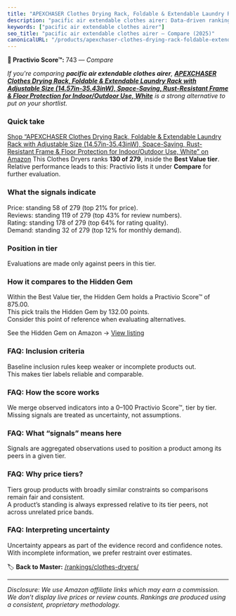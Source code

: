 ```yaml
---
title: "APEXCHASER Clothes Drying Rack, Foldable & Extendable Laundry Rack with Adjustable Size (14.57in-35.43inW), Space-Saving, Rust-Resistant Frame & Floor Protection for Indoor/Outdoor Use, White"
description: "pacific air extendable clothes airer: Data-driven ranking using the Practivio Score™. Positioned by quality, value, demand, findability, momentum."
keywords: ["pacific air extendable clothes airer"]
seo_title: "pacific air extendable clothes airer — Compare (2025)"
canonicalURL: "/products/apexchaser-clothes-drying-rack-foldable-extendable-laundry-rack-with-adjustable-size-1457in-3543inw-space-saving-rust-resistant-frame-floor-protection-for-indooroutdoor-use-white-B0DSCRVY8T/"
---
```


**🛒 Practivio Score™:** 743 — _Compare_


*If you're comparing **pacific air extendable clothes airer**, **[APEXCHASER Clothes Drying Rack, Foldable & Extendable Laundry Rack with Adjustable Size (14.57in-35.43inW), Space-Saving, Rust-Resistant Frame & Floor Protection for Indoor/Outdoor Use, White](https://www.amazon.com/dp/B0DSCRVY8T?tag=practivio-20)** is a strong alternative to put on your shortlist.*
### Quick take
[Shop “APEXCHASER Clothes Drying Rack, Foldable & Extendable Laundry Rack with Adjustable Size (14.57in-35.43inW), Space-Saving, Rust-Resistant Frame & Floor Protection for Indoor/Outdoor Use, White” on Amazon](https://www.amazon.com/dp/B0DSCRVY8T?tag=practivio-20)
This Clothes Dryers ranks **130 of 279**, inside the **Best Value tier**.  
Relative performance leads to this: Practivio lists it under **Compare** for further evaluation.

### What the signals indicate
Price: standing 58 of 279 (top 21% for price).  
Reviews: standing 119 of 279 (top 43% for review numbers).  
Rating: standing 178 of 279 (top 64% for rating quality).  
Demand: standing 32 of 279 (top 12% for monthly demand).

### Position in tier
Evaluations are made only against peers in this tier.

### How it compares to the Hidden Gem
Within the Best Value tier, the Hidden Gem holds a Practivio Score™ of 875.00.  
This pick trails the Hidden Gem by 132.00 points.  
Consider this point of reference when evaluating alternatives.  

See the Hidden Gem on Amazon → [View listing](https://www.amazon.com/dp/B00H7P1GPO?tag=practivio-20)

### FAQ: Inclusion criteria
Baseline inclusion rules keep weaker or incomplete products out.  
This makes tier labels reliable and comparable.

### FAQ: How the score works
We merge observed indicators into a 0–100 Practivio Score™, tier by tier.  
Missing signals are treated as uncertainty, not assumptions.

### FAQ: What “signals” means here
Signals are aggregated observations used to position a product among its peers in a given tier.

### FAQ: Why price tiers?
Tiers group products with broadly similar constraints so comparisons remain fair and consistent.  
A product’s standing is always expressed relative to its tier peers, not across unrelated price bands.

### FAQ: Interpreting uncertainty
Uncertainty appears as part of the evidence record and confidence notes.  
With incomplete information, we prefer restraint over estimates.

<!-- Missing template for Compare/CompareWithinPriceClass -->


🏷️ **Back to Master:** [/rankings/clothes-dryers/](/rankings/clothes-dryers/)

---
_Disclosure: We use Amazon affiliate links which may earn a commission. We don’t display live prices or review counts. Rankings are produced using a consistent, proprietary methodology._
